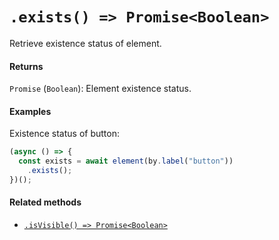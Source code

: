 # `.exists() => Promise<Boolean>`

Retrieve existence status of element.

#### Returns

`Promise` (`Boolean`): Element existence status.

#### Examples

Existence status of button:

```javascript
(async () => {
  const exists = await element(by.label("button"))
    .exists();
})();
```

#### Related methods

- [`.isVisible() => Promise<Boolean>`](./isVisible.md)
